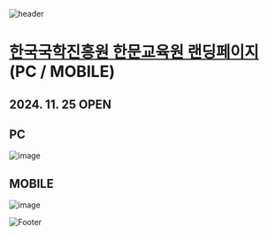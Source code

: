 ![header](https://capsule-render.vercel.app/api?type=wave&color=auto&height=150&section=header&text=2024.%2011.%2005%20-%2011.%2011&fontSize=60)

# <a href="https://onlinepage.co.kr/2024ikedu/"> 한국국학진흥원 한문교육원 랜딩페이지 </a> (PC / MOBILE)
## 2024. 11. 25 OPEN

## PC
![image](https://github.com/user-attachments/assets/e25a68ae-8e65-4b28-92b8-814600131ec1)

## MOBILE
![image](https://github.com/user-attachments/assets/a454441c-c75a-44ce-8a27-3d74854ec800)

![Footer](https://capsule-render.vercel.app/api?type=waving&color=auto&height=200&section=footer)




